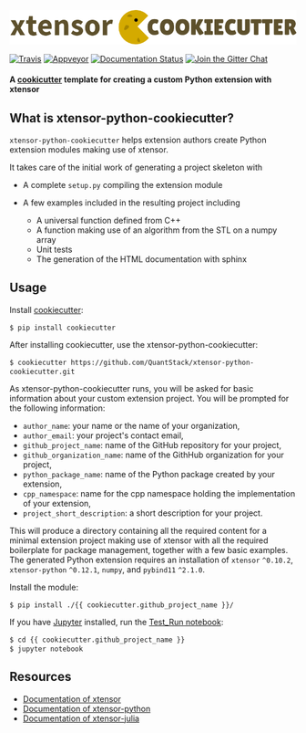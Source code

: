 ![cookicutter-logo](./cookiecutter.png)

[![Travis](https://travis-ci.org/QuantStack/xtensor-python-cookiecutter.svg?branch=master)](https://travis-ci.org/QuantStack/xtensor-python-cookiecutter)
[![Appveyor](https://ci.appveyor.com/api/projects/status/ek0yq62h61r1pwbj?svg=true)](https://ci.appveyor.com/project/QuantStack/xtensor-python-cookiecutter)
[![Documentation Status](https://readthedocs.org/projects/xtensor/badge/?version=latest)](https://xtensor.readthedocs.io/en/latest/?badge=latest)
[![Join the Gitter Chat](https://badges.gitter.im/Join%20Chat.svg)](https://gitter.im/QuantStack/Lobby?utm_source=badge&utm_medium=badge&utm_campaign=pr-badge&utm_content=badge)

#### A [cookicutter](https://github.com/audreyr/cookiecutter) template for creating a custom Python extension with xtensor

## What is xtensor-python-cookiecutter?

`xtensor-python-cookiecutter` helps extension authors create Python extension modules making use of xtensor.

It takes care of the initial work of generating a project skeleton with

- A complete `setup.py` compiling the extension module
- A few examples included in the resulting project including

    - A universal function defined from C++
    - A function making use of an algorithm from the STL on a numpy array
    - Unit tests
    - The generation of the HTML documentation with sphinx

## Usage

Install [cookiecutter](https://github.com/audreyr/cookiecutter):

    $ pip install cookiecutter

After installing cookiecutter, use the xtensor-python-cookiecutter:

    $ cookiecutter https://github.com/QuantStack/xtensor-python-cookiecutter.git

As xtensor-python-cookiecutter runs, you will be asked for basic information about
your custom extension project. You will be prompted for the following
information:

- `author_name`: your name or the name of your organization,
- `author_email`: your project's contact email,
- `github_project_name`: name of the GitHub repository for your project,
- `github_organization_name`: name of the GithHub organization for your project,
- `python_package_name`: name of the Python package created by your extension,
- `cpp_namespace`: name for the cpp namespace holding the implementation of your extension,
- `project_short_description`: a short description for your project.
  
This will produce a directory containing all the required content for a minimal extension
project making use of xtensor with all the required boilerplate for package management,
together with a few basic examples. The generated Python extension requires an installation
of  `xtensor` `^0.10.2`, `xtensor-python` `^0.12.1`, `numpy`, and `pybind11` `^2.1.0`.

Install the module:

    $ pip install ./{{ cookiecutter.github_project_name }}/


If you have [Jupyter](jupyter.org) installed, run the [Test_Run notebook](http://nbviewer.jupyter.org/github/QuantStack/xtensor-python-cookiecutter/blob/master/Test_Run.ipynb):

    $ cd {{ cookiecutter.github_project_name }}
    $ jupyter notebook

## Resources

- [Documentation of xtensor](https://xtensor.readthedocs.io/en/latest/)
- [Documentation of xtensor-python](https://xtensor-pyhton.readthedocs.io/en/latest/)
- [Documentation of xtensor-julia](https://xtensor-julia.readthedocs.io/en/latest/)
